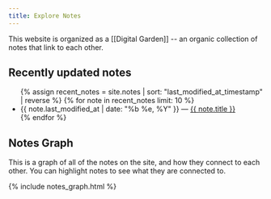 ```yaml
---
title: Explore Notes
---
```


This website is organized as a [[Digital Garden]] -- an organic collection of notes that link to each other.

## Recently updated notes

<ul>
  {% assign recent_notes = site.notes | sort: "last_modified_at_timestamp" | reverse %}
  {% for note in recent_notes limit: 10 %}
    <li>
      {{ note.last_modified_at | date: "%b %e, %Y" }} — <a class="internal-link" href="{{ site.baseurl }}{{ note.url }}">{{ note.title }}</a>
    </li>
  {% endfor %}
</ul>

## Notes Graph

This is a graph of all of the notes on the site, and how they connect to each other. You can highlight notes to see what they are connected to.

{% include notes_graph.html %}